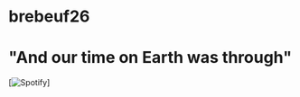 # brebeuf26
# "And our time on Earth was through"

[![Spotify](https://spotify-github-readme.vercel.app/api/spotify)]

